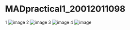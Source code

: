 # MADpractical1_20012011098
1
![image](https://user-images.githubusercontent.com/110656702/186172746-9bb53295-02ae-4528-9933-6dd5058590f5.png)
2
![image](https://user-images.githubusercontent.com/110656702/186173214-bc64c323-273c-427c-b69e-7e3370880e21.png)
3
![image](https://user-images.githubusercontent.com/110656702/186196925-367f2fbc-bf63-425e-ad5d-210eaeaa23ea.png)
4
![image](https://user-images.githubusercontent.com/110656702/186201520-1febbaab-ce1c-4a88-962e-524e4083db12.png)


